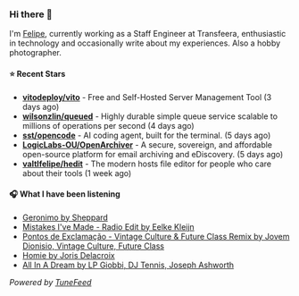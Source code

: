 ### Hi there 👋

I'm [Felipe](https://felipevm.com), currently working as a Staff Engineer at Transfeera, enthusiastic in technology and occasionally write about my experiences. Also a hobby photographer.

#### ⭐ Recent Stars
- **[vitodeploy/vito](https://github.com/vitodeploy/vito)** - Free and Self-Hosted  Server Management Tool (3 days ago)
- **[wilsonzlin/queued](https://github.com/wilsonzlin/queued)** - Highly durable simple queue service scalable to millions of operations per second (4 days ago)
- **[sst/opencode](https://github.com/sst/opencode)** - AI coding agent, built for the terminal. (5 days ago)
- **[LogicLabs-OU/OpenArchiver](https://github.com/LogicLabs-OU/OpenArchiver)** - A secure, sovereign, and affordable open-source platform for email archiving and eDiscovery. (5 days ago)
- **[valtlfelipe/hedit](https://github.com/valtlfelipe/hedit)** - The modern hosts file editor for people who care about their tools (1 week ago)

#### 🎧 What I have been listening
- [Geronimo by Sheppard](https://open.spotify.com/track/0qt5f5EL92o8Snzopsv0en)
- [Mistakes I&#39;ve Made - Radio Edit by Eelke Kleijn](https://open.spotify.com/track/5tkKIwo0R91Rp9ZPUilg7l)
- [Pontos de Exclamação - Vintage Culture &amp; Future Class Remix by Jovem Dionisio, Vintage Culture, Future Class](https://open.spotify.com/track/25usEf5iGk9HL0LM9VTxue)
- [Homie by Joris Delacroix](https://open.spotify.com/track/0hjwiba2gpwgq82VbiD7oS)
- [All In A Dream by LP Giobbi, DJ Tennis, Joseph Ashworth](https://open.spotify.com/track/03jQHo0HFj5onzoexiaMPI)

_Powered by [TuneFeed](https://tunefeed.app?ref=github.com)_
